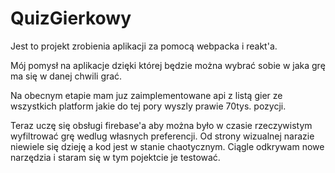 # QuizGierkowy
Jest to projekt zrobienia aplikacji za pomocą webpacka i reakt'a.

Mój pomysł na aplikacje dzięki której będzie można wybrać sobie w jaka grę ma się w  danej chwili grać.

Na obecnym etapie mam juz zaimplementowane api z listą gier ze wszystkich platform jakie do tej pory wyszly prawie 70tys. pozycji.

Teraz uczę się obsługi firebase'a aby można było w czasie rzeczywistym wyfiltrować grę wedlug własnych preferencji.
Od strony wizualnej narazie niewiele się dzieję a kod jest  w stanie chaotycznym. Ciągle odkrywam nowe narzędzia i staram się w tym pojektcie je testować.

